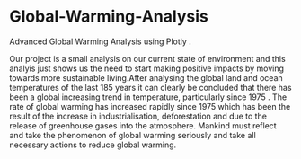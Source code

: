 # Global-Warming-Analysis
Advanced Global Warming Analysis using Plotly . 

Our project is a small analysis on our current state of environment and this analyis just shows us the need to start making positive impacts by moving towards more sustainable living.After analysing the global land and ocean temperatures of the last 185 years it can clearly be concluded  that there has been a global increasing trend in temperature, particularly since 1975 . The rate of global warming has increased rapidly since 1975 which has been the result of the increase in industrialisation, deforestation and due to the release of greenhouse gases into the atmosphere.  Mankind must reflect and take the phenomenon of global warming seriously  and take all necessary actions to reduce global warming.
